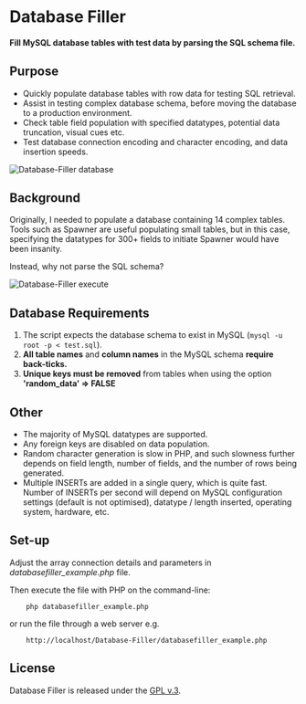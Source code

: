 
# Database Filler

#### Fill MySQL database tables with test data by parsing the SQL schema file.


## Purpose

+ Quickly populate database tables with row data for testing SQL retrieval.
+ Assist in testing complex database schema, before moving the database to a production environment.
+ Check table field population with specified datatypes, potential data truncation, visual cues etc.
+ Test database connection encoding and character encoding, and data insertion speeds.


[1]: https://tinram.github.io/images/databasefiller-data.png
![Database-Filler database][1]


## Background

Originally, I needed to populate a database containing 14 complex tables. Tools such as Spawner are useful populating small tables, but in this case, specifying the datatypes for 300+ fields to initiate Spawner would have been insanity.

Instead, why not parse the SQL schema?


[2]: https://tinram.github.io/images/databasefiller-execute.png
![Database-Filler execute][2]


## Database Requirements

1. The script expects the database schema to exist in MySQL (`mysql -u root -p < test.sql`).
2. **All table names** and **column names** in the MySQL schema **require back-ticks.**
3. **Unique keys must be removed** from tables when using the option **'random_data' => FALSE**


## Other

+ The majority of MySQL datatypes are supported.
+ Any foreign keys are disabled on data population.
+ Random character generation is slow in PHP, and such slowness further depends on field length, number of fields, and the number of rows being generated.
+ Multiple INSERTs are added in a single query, which is quite fast. Number of INSERTs per second will depend on MySQL configuration settings (default is not optimised), datatype / length inserted, operating system, hardware, etc.


## Set-up

Adjust the array connection details and parameters in *databasefiller_example.php* file.

Then execute the file with PHP on the command-line:

        php databasefiller_example.php

or run the file through a web server e.g.

        http://localhost/Database-Filler/databasefiller_example.php


## License

Database Filler is released under the [GPL v.3](https://www.gnu.org/licenses/gpl-3.0.html).
